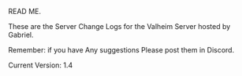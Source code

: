 READ ME.

These are the Server Change Logs for the Valheim Server hosted by Gabriel.

Remember: if you have Any suggestions Please post them in Discord.

Current Version: 1.4
